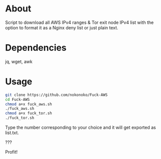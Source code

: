 # About
Script to download all AWS IPv4 ranges & Tor exit node IPv4 list with the option to format it as a Nginx deny list or just plain text.

# Dependencies
jq, wget, awk

# Usage
```bash
git clone https://github.com/nokonoko/Fuck-AWS
cd Fuck-AWS
chmod a+x fuck_aws.sh
./fuck_aws.sh
chmod a+x fuck_tor.sh
./fuck_tor.sh
```
Type the number corresponding to your choice and it will get exported as list.txt.

???

Profit!
